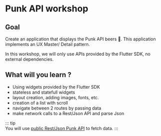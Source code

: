 # Punk API workshop

## Goal

Create an application that displays the Punk API beers :beers:. This application implements an UX Master/ Detail pattern.

In this workshop, we will only use APIs provided by the Flutter SDK, no external dependencies.

## What will you learn ?

- Using widgets provided by the Flutter SDK
- stateless and statefull widgets
- layout creation, adding images, fonts, etc.
- creation of a list with scroll
- navigate between 2 routes by passing data
- make network calls to a Rest/Json API and parse Json

::: tip  
You will use [public Rest/Json Punk API](https://punkapi.com/) to fetch data.
:::
